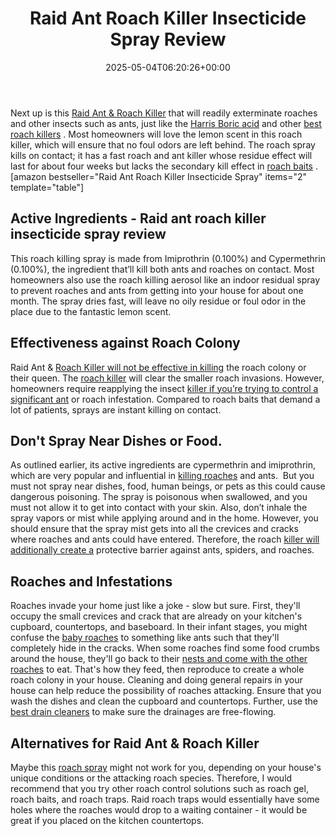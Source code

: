 ﻿---
layout: post
title: Raid Ant Roach Killer Insecticide Spray Review
date: '2025-05-04T06:20:26+00:00'
categories:
- Cockroaches
- Product Reviews
tags: []
slug: /raid-ant-roach-killer-insecticide-spray-review/
lastmod: 2025-05-07T12:21:28+03:00
---

Next up is this
[Raid Ant & Roach Killer](https://hpd.nlm.nih.gov/cgi-bin/household/brands?tbl=brands&id=19001023)
that will readily exterminate roaches and other insects such as ants, just like the
[Harris Boric acid](https://pestpolicy.com/harris-boric-acid-roach-powder-with-lure-review/)
and other
[best roach killers](https://pestpolicy.com/best-roach-killer-for-apartments/)
.
Most homeowners will love the lemon scent in this roach killer, which will ensure that no foul odors are left behind.
The roach spray kills on contact; it has a fast roach and ant killer whose residue effect will last for about four weeks but lacks the secondary kill effect in
[roach baits](https://pestpolicy.com/best-roach-bait/)
.
[amazon bestseller="Raid Ant Roach Killer Insecticide Spray" items="2" template="table"]
## Active Ingredients - Raid ant roach killer insecticide spray review
This roach killing spray is made from Imiprothrin (0.100%) and Cypermethrin (0.100%), the ingredient that’ll kill both ants and roaches on contact.
Most homeowners also use the roach killing aerosol like an indoor residual spray to prevent roaches and ants from getting into your house for about one month. The spray dries fast, will leave no oily residue or foul odor in the place due to the fantastic lemon scent.

## Effectiveness against Roach Colony
Raid Ant &
[Roach Killer will not be effective in killing](https://pestpolicy.com/combat-max-12-month-roach-killing-bait-review/)
the roach colony or their queen. The
[roach killer](https://pestpolicy.com/pet-safe-roach-killer/)
will clear the smaller roach invasions.
However, homeowners require reapplying the insect
[killer if you’re trying to control a significant ant](https://pestpolicy.com/best-ant-killer/)
or roach infestation. Compared to roach baits that demand a lot of patients, sprays are instant killing on contact.
## Don't Spray Near Dishes or Food.
As outlined earlier, its active ingredients are cypermethrin and imiprothrin, which are very popular and influential in
[killing roaches](https://pestpolicy.com/how-to-get-rid-of-cockroaches/)
and ants.  But you must not spray near dishes, food, human beings, or pets as this could cause dangerous poisoning.
The spray is poisonous when swallowed, and you must not allow it to get into contact with your skin. Also, don’t inhale the spray vapors or mist while applying around and in the home.
However, you should ensure that the spray mist gets into all the crevices and cracks where roaches and ants could have entered. Therefore, the roach
[killer will additionally create a](https://pestpolicy.com/best-fire-ant-killer-for-lawns/)
protective barrier against ants, spiders, and roaches.
## Roaches and Infestations
Roaches invade your home just like a joke - slow but sure. First, they'll occupy the small crevices and crack that are already on your kitchen's cupboard, countertops, and baseboard.
In their infant stages, you might confuse the
[baby roaches](https://pestpolicy.com/what-do-baby-roaches-look-like//)
to something like ants such that they'll completely hide in the cracks.
When some roaches find some food crumbs around the house, they'll go back to their
[nests and come with the other roaches](https://pestpolicy.com/how-to-find-a-roach-nest/)
to eat. That's how they feed, then reproduce to create a whole roach colony in your house.
Cleaning and doing general repairs in your house can help reduce the possibility of roaches attacking. Ensure that you wash the dishes and clean the cupboard and countertops. Further, use the
[best drain cleaners](https://pestpolicy.com/best-drain-cleaner//)
to make sure the drainages are free-flowing.
## Alternatives for Raid Ant & Roach Killer
Maybe this
[roach spray](https://pestpolicy.com/bengal-roach-spray-review/)
might not work for you, depending on your house's unique conditions or the attacking roach species.
Therefore, I would recommend that you try other roach control solutions such as roach gel, roach baits, and roach traps.
Raid roach traps would essentially have some holes where the roaches would drop to a waiting container - it would be great if you placed on the kitchen countertops.